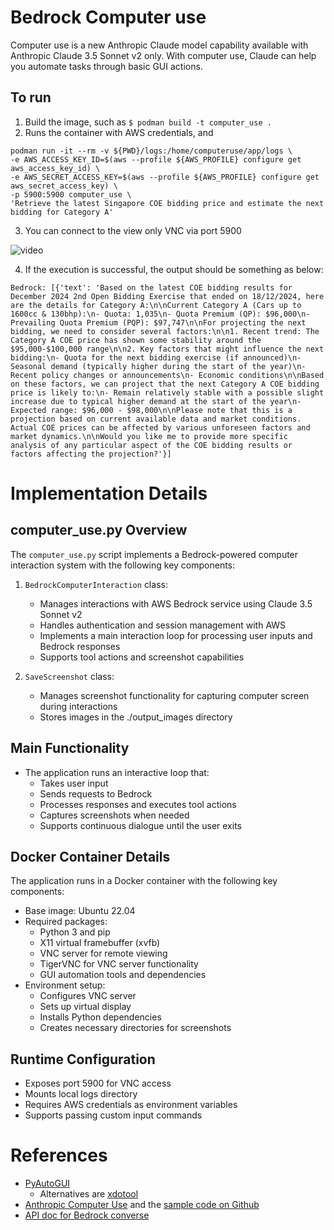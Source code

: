 # Bedrock Computer use

Computer use is a new Anthropic Claude model capability available with Anthropic Claude 3.5 Sonnet v2 only. With computer use, Claude can help you automate tasks through basic GUI actions.

## To run
1. Build the image, such as `$ podman build -t computer_use .`
2. Runs the container with AWS credentials, and 
```
podman run -it --rm -v ${PWD}/logs:/home/computeruse/app/logs \
-e AWS_ACCESS_KEY_ID=$(aws --profile ${AWS_PROFILE} configure get aws_access_key_id) \
-e AWS_SECRET_ACCESS_KEY=$(aws --profile ${AWS_PROFILE} configure get aws_secret_access_key) \
-p 5900:5900 computer_use \
'Retrieve the latest Singapore COE bidding price and estimate the next bidding for Category A'
```
3. You can connect to the view only VNC via port 5900 

![video](assets/computer_use.gif)

4. If the execution is successful, the output should be something as below:
```
Bedrock: [{'text': 'Based on the latest COE bidding results for December 2024 2nd Open Bidding Exercise that ended on 18/12/2024, here are the details for Category A:\n\nCurrent Category A (Cars up to 1600cc & 130bhp):\n- Quota: 1,035\n- Quota Premium (QP): $96,000\n- Prevailing Quota Premium (PQP): $97,747\n\nFor projecting the next bidding, we need to consider several factors:\n\n1. Recent trend: The Category A COE price has shown some stability around the $95,000-$100,000 range\n\n2. Key factors that might influence the next bidding:\n- Quota for the next bidding exercise (if announced)\n- Seasonal demand (typically higher during the start of the year)\n- Recent policy changes or announcements\n- Economic conditions\n\nBased on these factors, we can project that the next Category A COE bidding price is likely to:\n- Remain relatively stable with a possible slight increase due to typical higher demand at the start of the year\n- Expected range: $96,000 - $98,000\n\nPlease note that this is a projection based on current available data and market conditions. Actual COE prices can be affected by various unforeseen factors and market dynamics.\n\nWould you like me to provide more specific analysis of any particular aspect of the COE bidding results or factors affecting the projection?'}]
```

# Implementation Details

## computer_use.py Overview
The `computer_use.py` script implements a Bedrock-powered computer interaction system with the following key components:

1. `BedrockComputerInteraction` class:
   - Manages interactions with AWS Bedrock service using Claude 3.5 Sonnet v2
   - Handles authentication and session management with AWS
   - Implements a main interaction loop for processing user inputs and Bedrock responses
   - Supports tool actions and screenshot capabilities

2. `SaveScreenshot` class:
   - Manages screenshot functionality for capturing computer screen during interactions
   - Stores images in the ./output_images directory

## Main Functionality
- The application runs an interactive loop that:
  - Takes user input
  - Sends requests to Bedrock
  - Processes responses and executes tool actions
  - Captures screenshots when needed
  - Supports continuous dialogue until the user exits

## Docker Container Details
The application runs in a Docker container with the following key components:
- Base image: Ubuntu 22.04
- Required packages:
  - Python 3 and pip
  - X11 virtual framebuffer (xvfb)
  - VNC server for remote viewing
  - TigerVNC for VNC server functionality
  - GUI automation tools and dependencies
- Environment setup:
  - Configures VNC server
  - Sets up virtual display
  - Installs Python dependencies
  - Creates necessary directories for screenshots

## Runtime Configuration
- Exposes port 5900 for VNC access
- Mounts local logs directory
- Requires AWS credentials as environment variables
- Supports passing custom input commands

# References
* [PyAutoGUI](https://pyautogui.readthedocs.io/en/latest/)
   * Alternatives are [xdotool](https://github.com/jordansissel/xdotool/tree/master)
* [Anthropic Computer Use](https://docs.anthropic.com/en/docs/build-with-claude/computer-use) and the [sample code on Github](https://github.com/anthropics/anthropic-quickstarts/tree/main/computer-use-demo)
* [API doc for Bedrock converse](https://boto3.amazonaws.com/v1/documentation/api/1.35.8/reference/services/bedrock-runtime/client/converse.html)